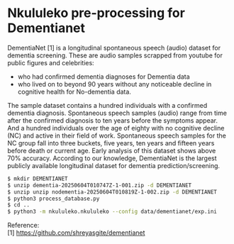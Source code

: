 # Nkululeko pre-processing for Dementianet  

DementiaNet [1] is a longitudinal spontaneous speech (audio) dataset for dementia screening. These are audio samples scrapped from youtube for public figures and celebrities:  

- who had confirmed dementia diagnoses for Dementia data  
- who lived on to beyond 90 years without any noticeable decline in cognitive health for No-dementia data.  

The sample dataset contains a hundred individuals with a confirmed dementia diagnosis. Spontaneous speech samples (audio) range from time after the confirmed diagnosis to ten years before the symptoms appear. And a hundred individuals over the age of eighty with no cognitive decline (NC) and active in their field of work. Spontaneous speech samples for the NC group fall into three buckets, five years, ten years and fifteen years before death or current age. Early analysis of this dataset shows above 70% accuracy. According to our knowledge, DementiaNet is the largest publicly available longitudinal dataset for dementia prediction/screening.  

```bash
$ mkdir DEMENTIANET
$ unzip dementia-20250604T010747Z-1-001.zip -d DEMENTIANET
$ unzip unzip nodementia-20250604T010819Z-1-002.zip -d DEMENTIANET
$ python3 process_database.py
$ cd ..
$ python3 -m nkululeko.nkululeko --config data/dementianet/exp.ini
```

Reference:  
[1] https://github.com/shreyasgite/dementianet  